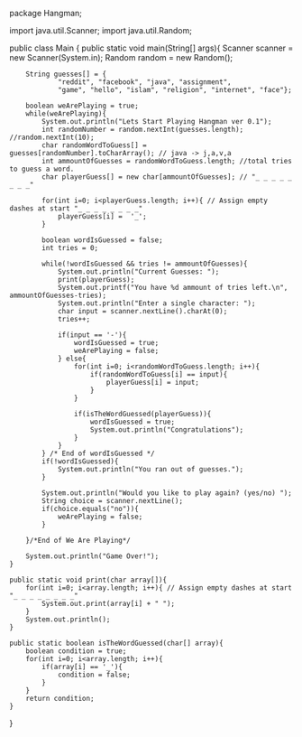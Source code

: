 package Hangman;

import java.util.Scanner;
import java.util.Random;

public class Main {
    public static void main(String[] args){
        Scanner scanner = new Scanner(System.in);
        Random random = new Random();

        String guesses[] = {
                "reddit", "facebook", "java", "assignment",
                "game", "hello", "islam", "religion", "internet", "face"};

        boolean weArePlaying = true;
        while(weArePlaying){
            System.out.println("Lets Start Playing Hangman ver 0.1");
            int randomNumber = random.nextInt(guesses.length); //random.nextInt(10);
            char randomWordToGuess[] = guesses[randomNumber].toCharArray(); // java -> j,a,v,a
            int ammountOfGuesses = randomWordToGuess.length; //total tries to guess a word.
            char playerGuess[] = new char[ammountOfGuesses]; // "_ _ _ _ _ _ _ _"

            for(int i=0; i<playerGuess.length; i++){ // Assign empty dashes at start "_ _ _ _ _ _ _ _"
                playerGuess[i] =  '_';
            }

            boolean wordIsGuessed = false;
            int tries = 0;

            while(!wordIsGuessed && tries != ammountOfGuesses){
                System.out.println("Current Guesses: ");
                print(playerGuess);
                System.out.printf("You have %d ammount of tries left.\n", ammountOfGuesses-tries);
                System.out.println("Enter a single character: ");
                char input = scanner.nextLine().charAt(0);
                tries++;

                if(input == '-'){
                    wordIsGuessed = true;
                    weArePlaying = false;
                } else{
                    for(int i=0; i<randomWordToGuess.length; i++){
                        if(randomWordToGuess[i] == input){
                            playerGuess[i] = input;
                        }
                    }

                    if(isTheWordGuessed(playerGuess)){
                        wordIsGuessed = true;
                        System.out.println("Congratulations");
                    }
                }
            } /* End of wordIsGuessed */
            if(!wordIsGuessed){
                System.out.println("You ran out of guesses.");
            }

            System.out.println("Would you like to play again? (yes/no) ");
            String choice = scanner.nextLine();
            if(choice.equals("no")){
                weArePlaying = false;
            }

        }/*End of We Are Playing*/

        System.out.println("Game Over!");
    }

    public static void print(char array[]){
        for(int i=0; i<array.length; i++){ // Assign empty dashes at start "_ _ _ _ _ _ _ _"
            System.out.print(array[i] + " ");
        }
        System.out.println();
    }

    public static boolean isTheWordGuessed(char[] array){
        boolean condition = true;
        for(int i=0; i<array.length; i++){
            if(array[i] == '_'){
                condition = false;
            }
        }
        return condition;
    }
}
